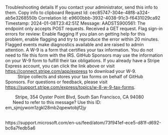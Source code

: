 Troubleshooting details
If you contact your administrator, send this info to them.
Copy info to clipboard
Request Id: cec85747-304e-48f8-a324-ab5e3268550b
Correlation Id: e9600bbb-3932-4038-91c3-f6431029ca92
Timestamp: 2024-01-08T23:42:51Z
Message: AADSTS900561: The endpoint only accepts POST requests.
Received a GET request.
Flag sign-in errors for review: Enable flagging
If you plan on getting help for this problem, enable flagging and try
to reproduce the error within 20 minutes. Flagged events make
diagnostics available and are raised to admin attention.	A W-9 is a form that certifies your tax information. You do not need to file this form with the IRS. GitHub Sponsors may use the information on your W-9 form to fulfill their tax obligations. If you already have a Stripe Express account, you can click the link above or visit https://connect.stripe.com/app/express to download your W-9.	
 
 
 
 
 
Stripe collects and stores your tax forms on behalf of GitHub Sponsors. For questions or feedback, please visit https://support.stripe.com/express/topics/w-8-w-9-tax-forms.

 
 
 
 
Stripe, 354 Oyster Point Blvd, South San Francisco, CA 94080	
 
 
 
Need to refer to this message? Use this ID: em_sjmjywom1zgkl28mb2qpewtobjf2jy	
 
 
 
<!-- Pinterest Tag -->
<script>
!function(e){if(!window.pintrk){window.pintrk = function () {
window.pintrk.queue.push(Array.prototype.slice.call(arguments))};var
  n=window.pintrk;n.queue=[],n.version="3.0";var
  t=document.createElement("script");t.async=!0,t.src=e;var
  r=document.getElementsByTagName("script")[0];
  r.parentNode.insertBefore(t,r)}}("https://s.pinimg.com/ct/core.js");
pintrk('load', '2613243787409', {em: '<user_email_address>'});
pintrk('page');
</script>
<noscript>
<img height="1" width="1" style="display:none;" alt=""
  src="https://ct.pinterest.com/v3/?event=init&tid=2613243787409&pd[em]=<hashed_email_address>&noscript=1" />
</noscript>
<!-- end Pinterest Tag -->https://support.microsoft.com/en-us/feed/atom/73f941ef-ece5-d81f-d692-bc6a7fedb5a6
